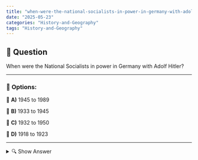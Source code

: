 ```yaml
---
title: "when-were-the-national-socialists-in-power-in-germany-with-adolf-hitler"
date: "2025-05-23"
categories: "History-and-Geography"
tags: "History-and-Geography"
---
```


## 📌 **Question**

When were the National Socialists in power in Germany with Adolf Hitler?



---

### 📝 **Options:**

🔘 **A)** 1945 to 1989

🔘 **B)** 1933 to 1945

🔘 **C)** 1932 to 1950

🔘 **D)** 1918 to 1923

---

<details>
  <summary>🔍 Show Answer</summary>

  <p>
💡  <b>Correct Answer:</b>  b
  </p>
  <p>
    📖<b>Explanation:</b>
    
  </p>
</details>
